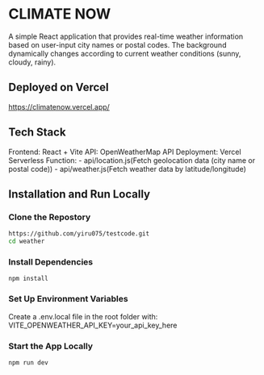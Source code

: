  # CLIMATE NOW
 
 A simple React application that provides real-time weather information based on user-input city names or postal codes. The background dynamically changes according to current weather conditions (sunny, cloudy, rainy).


## Deployed on Vercel
https://climatenow.vercel.app/


## Tech Stack
Frontend: React + Vite
API: OpenWeatherMap API
Deployment: Vercel
Serverless Function:
    - api/location.js(Fetch geolocation data (city name or postal code))
    - api/weather.js(Fetch weather data by latitude/longitude)


## Installation and Run Locally
### Clone the Repostory
```bash
https://github.com/yiru075/testcode.git
cd weather
```

### Install Dependencies
`npm install`

### Set Up Environment Variables
Create a .env.local file in the root folder with:
VITE_OPENWEATHER_API_KEY=your_api_key_here


### Start the App Locally
`npm run dev`
